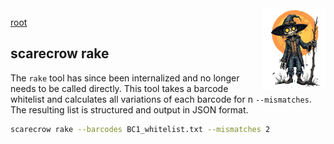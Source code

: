 <img style="float:right;width:100px;" src="../img/scarecrow.png" alt="scarecrow"/>

[root](root.md)

## scarecrow rake
The `rake` tool has since been internalized and no longer needs to be called directly. This tool takes a barcode whitelist and calculates all variations of each barcode for n `--mismatches`. The resulting list is structured and output in JSON format.

```bash
scarecrow rake --barcodes BC1_whitelist.txt --mismatches 2
```
